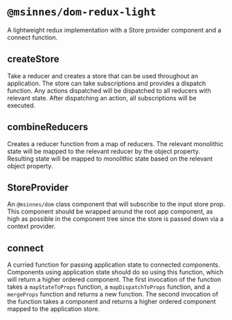[comment]: <> (// TODO: make a pass on this)
# `@msinnes/dom-redux-light`

A lightweight redux implementation with a Store provider component and a connect function.

## createStore

Take a reducer and creates a store that can be used throughout an application. The store can take subscriptions and provides a dispatch function. Any actions dispatched will be dispatched to all reducers with relevant state. After dispatching an action, all subscriptions will be executed.

## combineReducers

Creates a reducer function from a map of reducers. The relevant monolithic state will be mapped to the relevant reducer by the object property. Resulting state will be mapped to monolithic state based on the relevant object property.

## StoreProvider

An `@msinnes/dom` class component that will subscribe to the input store prop. This component should be wrapped around the root app component, as high as possible in the component tree since the store is passed down via a context provider.

## connect

A curried function for passing application state to connected components. Components using application state should do so using this function, which will return a higher ordered component. The first invocation of the function takes a `mapStateToProps` function, a `mapDispatchToProps` function, and a `mergeProps` function and returns a new function. The second invocation of the function takes a component and returns a higher ordered component mapped to the application store.
